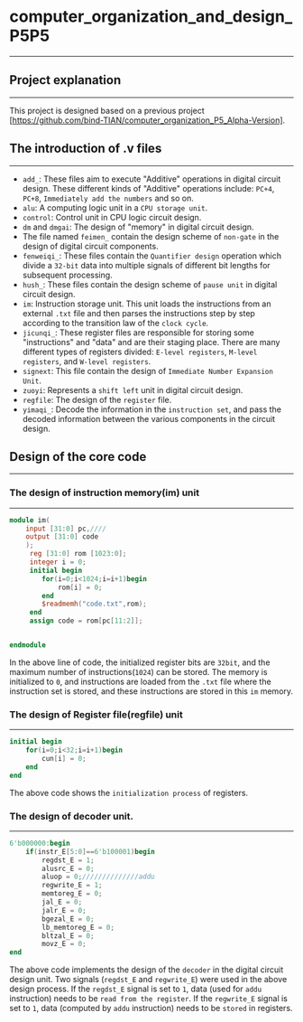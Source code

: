 # computer_organization_and_design_P5P5
---

## Project explanation
---

This project is designed based on a previous project [https://github.com/bind-TIAN/computer_organization_P5_Alpha-Version].

## The introduction of .v files
---

*    `add_`: These files aim to execute "Additive" operations in digital circuit design. These different kinds of "Additive" operations include: `PC+4`, `PC+8`, `Immediately add the numbers` and so on.
*    `alu`: A computing logic unit in a `CPU storage unit`.
*    `control`: Control unit in CPU logic circuit design.
*    `dm` and `dmgai`: The design of "memory" in digital circuit design.
*    The file named `feimen_` contain the design scheme of `non-gate` in the design of digital circuit components.
*    `fenweiqi_`: These files contain the `Quantifier design` operation which divide a `32-bit` data into multiple signals of different bit lengths for subsequent processing.
*    `hush_`: These files contain the design scheme of `pause unit` in digital circuit design.
*    `im`: Instruction storage unit. This unit loads the instructions from an external `.txt` file and then parses the instructions step by step according to the transition law of the `clock cycle`.
*    `jicunqi_`: These register files are responsible for storing some "instructions" and "data" and are their staging place. There are many different types of registers divided: `E-level registers`, `M-level registers`, and `W-level registers`.
*    `signext`: This file contain the design of `Immediate Number Expansion Unit`.
*    `zuoyi`: Represents a `shift left` unit in digital circuit design.
*    `regfile`: The design of the `register` file.
*    `yimaqi_`: Decode the information in the `instruction set`, and pass the decoded information between the various components in the circuit design.

## Design of the core code
---

### The design of instruction memory(im) unit
---
```Verilog
module im(
    input [31:0] pc,////
    output [31:0] code
    );
	 reg [31:0] rom [1023:0];
	 integer i = 0;
	 initial begin
		for(i=0;i<1024;i=i+1)begin
			rom[i] = 0;
		end
		$readmemh("code.txt",rom);
	 end
	 assign code = rom[pc[11:2]];


endmodule
```
In the above line of code, the initialized register bits are `32bit`, and the maximum number of instructions(`1024`) can be stored. The memory is initialized to `0`, and instructions are loaded from the `.txt` file where the instruction set is stored, and these instructions are stored in this `im` memory.

### The design of Register file(regfile) unit
---
```Verilog
initial begin
    for(i=0;i<32;i=i+1)begin
        cun[i] = 0;
    end
end
```
The above code shows the `initialization process` of registers.

### The design of decoder unit.
---
```Verilog
6'b000000:begin
    if(instr_E[5:0]==6'b100001)begin
        regdst_E = 1;
        alusrc_E = 0;
        aluop = 0;//////////////addu
        regwrite_E = 1;
        memtoreg_E = 0;
        jal_E = 0;
        jalr_E = 0;
        bgezal_E = 0;
        lb_memtoreg_E = 0;
        bltzal_E = 0;
        movz_E = 0;
end
```
The above code implements the design of the `decoder` in the digital circuit design unit. Two signals (`regdst_E` and `regwrite_E`) were used in the above design process. If the `regdst_E` signal is set to `1`, data (used for `addu` instruction) needs to be `read from the register`. If the `regwrite_E` signal is set to `1`, data (computed by `addu` instruction) needs to be `stored` in registers.

